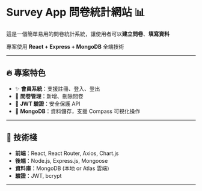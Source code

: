 # Survey App 問卷統計網站 📊

這是一個簡單易用的問卷統計系統，讓使用者可以**建立問卷**、**填寫資料**

專案使用 **React + Express + MongoDB** 全端技術

---

## 🔥 專案特色

- ✨ **會員系統**：支援註冊、登入、登出
- 📄 **問卷管理**：新增、刪除問卷
- 🔐 **JWT 驗證**：安全保護 API
- 💾 **MongoDB**：資料儲存，支援 Compass 可視化操作

---

## 🚀 技術棧

- **前端**：React, React Router, Axios, Chart.js
- **後端**：Node.js, Express.js, Mongoose
- **資料庫**：MongoDB (本地 or Atlas 雲端)
- **驗證**：JWT, bcrypt

---

